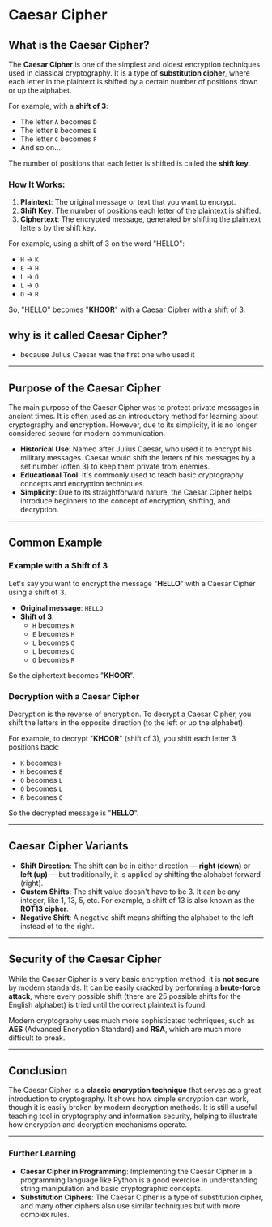# Caesar Cipher

## What is the Caesar Cipher?

The **Caesar Cipher** is one of the simplest and oldest encryption techniques used in classical cryptography. It is a type of **substitution cipher**, where each letter in the plaintext is shifted by a certain number of positions down or up the alphabet.

For example, with a **shift of 3**:
- The letter `A` becomes `D`
- The letter `B` becomes `E`
- The letter `C` becomes `F`
- And so on...

The number of positions that each letter is shifted is called the **shift key**.

### How It Works:

1. **Plaintext**: The original message or text that you want to encrypt.
2. **Shift Key**: The number of positions each letter of the plaintext is shifted.
3. **Ciphertext**: The encrypted message, generated by shifting the plaintext letters by the shift key.

For example, using a shift of 3 on the word "HELLO":
- `H` → `K`
- `E` → `H`
- `L` → `O`
- `L` → `O`
- `O` → `R`

So, "HELLO" becomes "**KHOOR**" with a Caesar Cipher with a shift of 3.

## why is it called Caesar Cipher?

- because Julius Caesar was the first one who used it

---

## Purpose of the Caesar Cipher

The main purpose of the Caesar Cipher was to protect private messages in ancient times. It is often used as an introductory method for learning about cryptography and encryption. However, due to its simplicity, it is no longer considered secure for modern communication.

- **Historical Use**: Named after Julius Caesar, who used it to encrypt his military messages. Caesar would shift the letters of his messages by a set number (often 3) to keep them private from enemies.
- **Educational Tool**: It's commonly used to teach basic cryptography concepts and encryption techniques.
- **Simplicity**: Due to its straightforward nature, the Caesar Cipher helps introduce beginners to the concept of encryption, shifting, and decryption.

---

## Common Example

### Example with a Shift of 3

Let's say you want to encrypt the message "**HELLO**" with a Caesar Cipher using a shift of 3.

- **Original message**: `HELLO`
- **Shift of 3**:
    - `H` becomes `K`
    - `E` becomes `H`
    - `L` becomes `O`
    - `L` becomes `O`
    - `O` becomes `R`

So the ciphertext becomes "**KHOOR**".

### Decryption with a Caesar Cipher

Decryption is the reverse of encryption. To decrypt a Caesar Cipher, you shift the letters in the opposite direction (to the left or up the alphabet).

For example, to decrypt "**KHOOR**" (shift of 3), you shift each letter 3 positions back:

- `K` becomes `H`
- `H` becomes `E`
- `O` becomes `L`
- `O` becomes `L`
- `R` becomes `O`

So the decrypted message is "**HELLO**".

---

## Caesar Cipher Variants

- **Shift Direction**: The shift can be in either direction — **right (down)** or **left (up)** — but traditionally, it is applied by shifting the alphabet forward (right).
- **Custom Shifts**: The shift value doesn't have to be 3. It can be any integer, like 1, 13, 5, etc. For example, a shift of 13 is also known as the **ROT13 cipher**.
- **Negative Shift**: A negative shift means shifting the alphabet to the left instead of to the right.

---

## Security of the Caesar Cipher

While the Caesar Cipher is a very basic encryption method, it is **not secure** by modern standards. It can be easily cracked by performing a **brute-force attack**, where every possible shift (there are 25 possible shifts for the English alphabet) is tried until the correct plaintext is found.

Modern cryptography uses much more sophisticated techniques, such as **AES** (Advanced Encryption Standard) and **RSA**, which are much more difficult to break.

---

## Conclusion

The Caesar Cipher is a **classic encryption technique** that serves as a great introduction to cryptography. It shows how simple encryption can work, though it is easily broken by modern decryption methods. It is still a useful teaching tool in cryptography and information security, helping to illustrate how encryption and decryption mechanisms operate.

---

### Further Learning

- **Caesar Cipher in Programming**: Implementing the Caesar Cipher in a programming language like Python is a good exercise in understanding string manipulation and basic cryptographic concepts.
- **Substitution Ciphers**: The Caesar Cipher is a type of substitution cipher, and many other ciphers also use similar techniques but with more complex rules.

